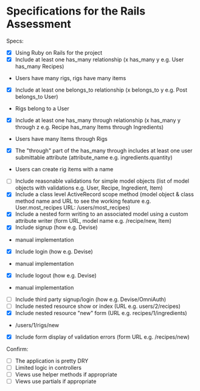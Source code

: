 # Specifications for the Rails Assessment

Specs:
- [x] Using Ruby on Rails for the project
- [x] Include at least one has_many relationship (x has_many y e.g. User has_many Recipes) 
* Users have many rigs, rigs have many items
- [x] Include at least one belongs_to relationship (x belongs_to y e.g. Post belongs_to User)
* Rigs belong to a User
- [x] Include at least one has_many through relationship (x has_many y through z e.g. Recipe has_many Items through Ingredients)
* Users have many Items through Rigs
- [x] The "through" part of the has_many through includes at least one user submittable attribute (attribute_name e.g. ingredients.quantity)
* Users can create rig items with a name
- [ ] Include reasonable validations for simple model objects (list of model objects with validations e.g. User, Recipe, Ingredient, Item)
- [x] Include a class level ActiveRecord scope method (model object & class method name and URL to see the working feature e.g. User.most_recipes URL: /users/most_recipes)
- [x] Include a nested form writing to an associated model using a custom attribute writer (form URL, model name e.g. /recipe/new, Item)
- [x] Include signup (how e.g. Devise)
* manual implementation
- [x] Include login (how e.g. Devise)
* manual implementation
- [x] Include logout (how e.g. Devise)
* manual implementation
- [ ] Include third party signup/login (how e.g. Devise/OmniAuth)
- [ ] Include nested resource show or index (URL e.g. users/2/recipes)
- [x] Include nested resource "new" form (URL e.g. recipes/1/ingredients)
* /users/1/rigs/new
- [x] Include form display of validation errors (form URL e.g. /recipes/new)

Confirm:
- [ ] The application is pretty DRY
- [ ] Limited logic in controllers
- [ ] Views use helper methods if appropriate
- [ ] Views use partials if appropriate